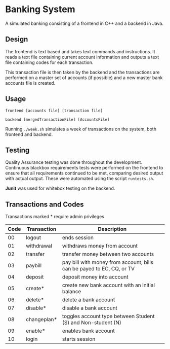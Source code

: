 # Banking System
A simulated banking consisting of a frontend in C++ and a backend in Java.

## Design
The frontend is text based and takes text commands and instructions. It reads a text file containing current account information and outputs a text file containing codes for each transaction.

This transaction file is then taken by the backend and the transactions are performed on a master set of accounts (if possible) and a new master bank accounts file is created.

## Usage

`frontend [accounts file] [transaction file]`

`backend [mergedTransactionFile] [AccountsFile]`

Running `./week.sh` simulates a week of transactions on the system, both frontend and backend.

## Testing
Quality Assurance testing was done throughout the development. Continuous blackbox requirements tests were performed on the frontend to ensure that all requirements continued to be met, comparing desired output with actual output. These were automated using the script `runtests.sh`.

**Junit** was used for whitebox testing on the backend.

## Transactions and Codes
Transactions marked \* require admin privileges

| Code | Transaction | Description |
| -----|-------------|-------------|
| 00   | logout      | ends session|
| 01   | withdrawal  | withdraws money from account |
| 02   | transfer    | transfer money between two accounts |
| 03   | paybill | pay bill with money from account; bills can be payed to EC, CQ, or TV |
| 04   | deposit | deposit money into account |
| 05   | create\* | create new bank account with an initial balance |
| 06   | delete\* | delete a bank account |
| 07   | disable\* | disable a bank account |
| 08   | changeplan\* | toggles account type between Student (S) and Non-student (N) |
| 09   | enable\*      | enables bank account |
| 10   | login | starts session|
